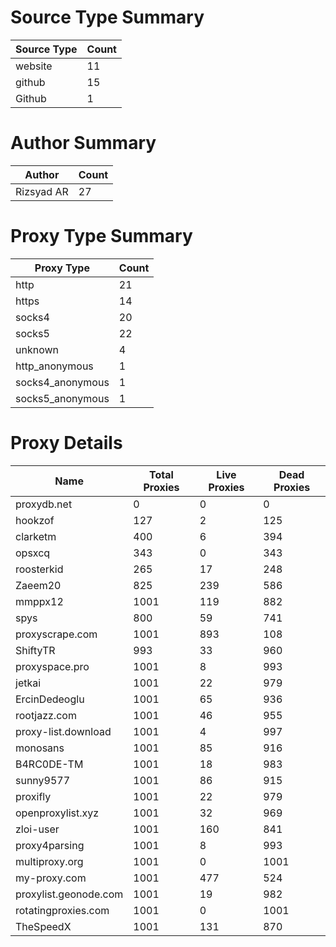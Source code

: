 # Source Type Summary

| Source Type | Count |
|-------------|-------|
| website | 11 |
| github | 15 |
| Github | 1 |


# Author Summary

| Author | Count |
|--------|-------|
| Rizsyad AR | 27 |


# Proxy Type Summary

| Proxy Type | Count |
|------------|-------|
| http | 21 |
| https | 14 |
| socks4 | 20 |
| socks5 | 22 |
| unknown | 4 |
| http_anonymous | 1 |
| socks4_anonymous | 1 |
| socks5_anonymous | 1 |


# Proxy Details

| Name | Total Proxies | Live Proxies | Dead Proxies |
|------|---------------|--------------|---------------|
| proxydb.net | 0 | 0 | 0 |
| hookzof | 127 | 2 | 125 |
| clarketm | 400 | 6 | 394 |
| opsxcq | 343 | 0 | 343 |
| roosterkid | 265 | 17 | 248 |
| Zaeem20 | 825 | 239 | 586 |
| mmppx12 | 1001 | 119 | 882 |
| spys | 800 | 59 | 741 |
| proxyscrape.com | 1001 | 893 | 108 |
| ShiftyTR | 993 | 33 | 960 |
| proxyspace.pro | 1001 | 8 | 993 |
| jetkai | 1001 | 22 | 979 |
| ErcinDedeoglu | 1001 | 65 | 936 |
| rootjazz.com | 1001 | 46 | 955 |
| proxy-list.download | 1001 | 4 | 997 |
| monosans | 1001 | 85 | 916 |
| B4RC0DE-TM | 1001 | 18 | 983 |
| sunny9577 | 1001 | 86 | 915 |
| proxifly | 1001 | 22 | 979 |
| openproxylist.xyz | 1001 | 32 | 969 |
| zloi-user | 1001 | 160 | 841 |
| proxy4parsing | 1001 | 8 | 993 |
| multiproxy.org | 1001 | 0 | 1001 |
| my-proxy.com | 1001 | 477 | 524 |
| proxylist.geonode.com | 1001 | 19 | 982 |
| rotatingproxies.com | 1001 | 0 | 1001 |
| TheSpeedX | 1001 | 131 | 870 |
